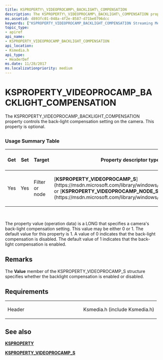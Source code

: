 ```yaml
---
title: KSPROPERTY\_VIDEOPROCAMP\_BACKLIGHT\_COMPENSATION
description: The KSPROPERTY\_VIDEOPROCAMP\_BACKLIGHT\_COMPENSATION property controls the back-light compensation setting on the camera. This property is optional.
ms.assetid: d893fc01-048a-4f2e-8587-d71be0796dcc
keywords: ["KSPROPERTY_VIDEOPROCAMP_BACKLIGHT_COMPENSATION Streaming Media Devices"]
topic_type:
- apiref
api_name:
- KSPROPERTY_VIDEOPROCAMP_BACKLIGHT_COMPENSATION
api_location:
- Ksmedia.h
api_type:
- HeaderDef
ms.date: 11/28/2017
ms.localizationpriority: medium
---
```


# KSPROPERTY\_VIDEOPROCAMP\_BACKLIGHT\_COMPENSATION


The KSPROPERTY\_VIDEOPROCAMP\_BACKLIGHT\_COMPENSATION property controls the back-light compensation setting on the camera. This property is optional.

## <span id="ddk_ksproperty_videoprocamp_backlight_compensation_ks"></span><span id="DDK_KSPROPERTY_VIDEOPROCAMP_BACKLIGHT_COMPENSATION_KS"></span>


### Usage Summary Table

<table>
<colgroup>
<col width="20%" />
<col width="20%" />
<col width="20%" />
<col width="20%" />
<col width="20%" />
</colgroup>
<thead>
<tr class="header">
<th>Get</th>
<th>Set</th>
<th>Target</th>
<th>Property descriptor type</th>
<th>Property value type</th>
</tr>
</thead>
<tbody>
<tr class="odd">
<td><p>Yes</p></td>
<td><p>Yes</p></td>
<td><p>Filter or node</p></td>
<td><p>[<strong>KSPROPERTY_VIDEOPROCAMP_S</strong>](https://msdn.microsoft.com/library/windows/hardware/ff566089) or [<strong>KSPROPERTY_VIDEOPROCAMP_NODE_S</strong>](https://msdn.microsoft.com/library/windows/hardware/ff566080)</p></td>
<td><p>LONG</p></td>
</tr>
</tbody>
</table>

 

The property value (operation data) is a LONG that specifies a camera's back-light compensation setting. This value may be either 0 or 1. The default value for this property is 1. A value of 0 indicates that the back-light compensation is disabled. The default value of 1 indicates that the back-light compensation is enabled.

Remarks
-------

The **Value** member of the KSPROPERTY\_VIDEOPROCAMP\_S structure specifies whether the backlight compensation is enabled or disabled.

Requirements
------------

<table>
<colgroup>
<col width="50%" />
<col width="50%" />
</colgroup>
<tbody>
<tr class="odd">
<td><p>Header</p></td>
<td>Ksmedia.h (include Ksmedia.h)</td>
</tr>
</tbody>
</table>

## See also


[**KSPROPERTY**](https://docs.microsoft.com/windows-hardware/drivers/ddi/content/ks/ns-ks-ksidentifier)

[**KSPROPERTY\_VIDEOPROCAMP\_S**](https://msdn.microsoft.com/library/windows/hardware/ff566089)

 

 






